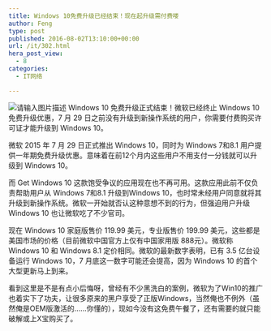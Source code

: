 ```yaml
---
title: Windows 10免费升级已经结束！现在起升级需付费喽
author: Feng
type: post
published: 2016-08-02T13:10:00+00:00
url: /it/302.html
hera_post_view:
  - 8
categories:
  - IT网络

---
```

<img decoding="async" src="https://cdn.uu126.cn/wp-content/uploads/2016/08/191126u2l25a55la5ffb22.jpg" alt="请输入图片描述" title="请输入图片描述" />  
Windows 10 免费升级正式结束！微软已经终止 Windows 10 免费升级优惠，7 月 29 日之前没有升级到新操作系统的用户，你需要付费购买许可证才能升级到 Windows 10。

微软 2015 年 7 月 29 日正式推出 Windows 10，同时为 Windows 7和8.1 用户提供一年期免费升级优惠。意味着在前12个月内这些用户不用支付一分钱就可以升级到 Windows 10。

而 Get Windows 10 这款饱受争议的应用现在也不再可用。这款应用此前不仅负责帮助用户从 Windows 7和8.1 升级到Windows 10，也时常未经用户同意就将其升级到新操作系统。微软一开始就否认这种意想不到的行为，但强迫用户升级 Windows 10 也让微软吃了不少官司。

现在 Windows 10 家庭版售价 119.99 美元，专业版售价 199.99 美元，这些都是美国市场的价格（目前微软中国官方上仅有中国家用版 888元）。微软称 Windows 10 和 Windows 8.1 定价相同。微软的最新数字表明，已有 3.5 亿台设备运行 Windows 10，7 月底这一数字可能还会提高，因为 Windows 10 的首个大型更新马上到来。

看到这里是不是有点小后悔呀，曾经有不少黑洗白的案例，微软为了Win10的推广也着实下了功夫，让很多原来的黑户享受了正版Windows，当然俺也不例外（虽然俺是OEM版激活的……你懂的），现如今没有这免费午餐了，还有需要的就只能破解或上X宝购买了。